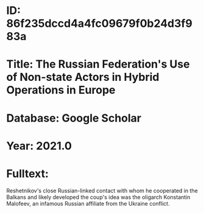 # ID: 86f235dccd4a4fc09679f0b24d3f983a
# Title: The Russian Federation's Use of Non-state Actors in Hybrid Operations in Europe
# Database: Google Scholar
# Year: 2021.0
# Fulltext:
Reshetnikov's close Russian-linked contact with whom he cooperated in the Balkans and likely developed the coup's idea was the oligarch Konstantin Malofeev, an infamous Russian affiliate from the Ukraine conflict.